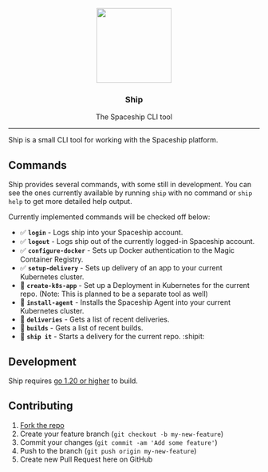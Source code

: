 <p align="center">
  <img src="https://storage.googleapis.com/spaceship-static/FullColor.svg" width="150">
</p>

<h3 align="center">
  Ship
</h3>

<p align="center">
  The Spaceship CLI tool
</p>

---

Ship is a small CLI tool for working with the Spaceship platform.

## Commands

Ship provides several commands, with some still in development. You can see the ones currently available by running `ship` with no command or `ship help` to get more detailed help output.

Currently implemented commands will be checked off below:

- ✅ **`login`** - Logs ship into your Spaceship account.
- ✅ **`logout`** - Logs ship out of the currently logged-in Spaceship account.
- ✅ **`configure-docker`** - Sets up Docker authentication to the Magic Container Registry.
- ✅ **`setup-delivery`** - Sets up delivery of an app to your current Kubernetes cluster.
- 🔳 **`create-k8s-app`** - Set up a Deployment in Kubernetes for the current repo. (Note: This is planned to be a separate tool as well)
- 🔳 **`install-agent`** - Installs the Spaceship Agent into your current Kubernetes cluster.
- 🔳 **`deliveries`** - Gets a list of recent deliveries.
- 🔳 **`builds`** - Gets a list of recent builds.
- 🔳 **`ship it`** - Starts a delivery for the current repo. :shipit:

## Development

Ship requires [go 1.20 or higher](https://golang.org/) to build.

## Contributing

1. [Fork the repo](https://github.com/onspaceship/ship/fork)
2. Create your feature branch (`git checkout -b my-new-feature`)
3. Commit your changes (`git commit -am 'Add some feature'`)
4. Push to the branch (`git push origin my-new-feature`)
5. Create new Pull Request here on GitHub
